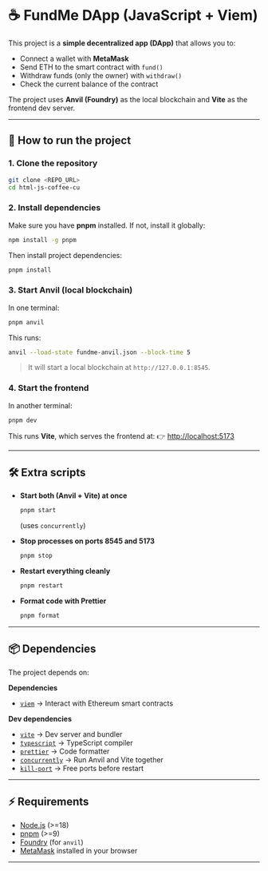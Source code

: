 # ☕ FundMe DApp (JavaScript + Viem)

This project is a **simple decentralized app (DApp)** that allows you to:

- Connect a wallet with **MetaMask**  
- Send ETH to the smart contract with `fund()`  
- Withdraw funds (only the owner) with `withdraw()`  
- Check the current balance of the contract  

The project uses **Anvil (Foundry)** as the local blockchain and **Vite** as the frontend dev server.  

---

## 🚀 How to run the project

### 1. Clone the repository
```bash
git clone <REPO_URL>
cd html-js-coffee-cu
```

### 2. Install dependencies
Make sure you have **pnpm** installed. If not, install it globally:
```bash
npm install -g pnpm
```

Then install project dependencies:
```bash
pnpm install
```

### 3. Start Anvil (local blockchain)
In one terminal:
```bash
pnpm anvil
```
This runs:
```bash
anvil --load-state fundme-anvil.json --block-time 5
```
> It will start a local blockchain at `http://127.0.0.1:8545`.

### 4. Start the frontend
In another terminal:
```bash
pnpm dev
```
This runs **Vite**, which serves the frontend at:
👉 [http://localhost:5173](http://localhost:5173)

---

## 🛠️ Extra scripts

- **Start both (Anvil + Vite) at once**
  ```bash
  pnpm start
  ```
  (uses `concurrently`)

- **Stop processes on ports 8545 and 5173**
  ```bash
  pnpm stop
  ```

- **Restart everything cleanly**
  ```bash
  pnpm restart
  ```

- **Format code with Prettier**
  ```bash
  pnpm format
  ```


---

## 📦 Dependencies

The project depends on:

**Dependencies**
- [`viem`](https://viem.sh) → Interact with Ethereum smart contracts  

**Dev dependencies**
- [`vite`](https://vitejs.dev/) → Dev server and bundler  
- [`typescript`](https://www.typescriptlang.org/) → TypeScript compiler  
- [`prettier`](https://prettier.io/) → Code formatter  
- [`concurrently`](https://www.npmjs.com/package/concurrently) → Run Anvil and Vite together  
- [`kill-port`](https://www.npmjs.com/package/kill-port) → Free ports before restart  

---

## ⚡ Requirements

- [Node.js](https://nodejs.org/) (>=18)  
- [pnpm](https://pnpm.io/) (>=9)  
- [Foundry](https://book.getfoundry.sh/getting-started/installation) (for `anvil`)  
- [MetaMask](https://metamask.io/) installed in your browser  

---
